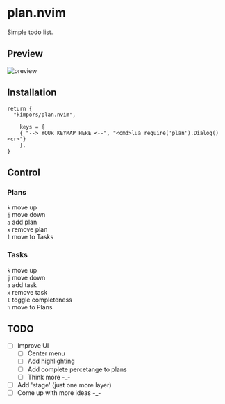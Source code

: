 # plan.nvim

Simple todo list.

## Preview

![preview](/media/plan.gif)

## Installation

```
return {
  "kimpors/plan.nvim",

	keys = {
    { "--> YOUR KEYMAP HERE <--", "<cmd>lua require('plan').Dialog()<cr>"}
	},
}  
```

## Control

### Plans

`k` move up  
`j` move down  
`a` add plan  
`x` remove plan  
`l` move to Tasks  

### Tasks

`k` move up  
`j` move down  
`a` add task  
`x` remove task  
`l` toggle completeness  
`h` move to Plans  

## TODO

- [ ] Improve UI
    - [ ] Center menu
    - [ ] Add highlighting
    - [ ] Add complete percetange to plans
    - [ ] Think more -_-
- [ ] Add 'stage' (just one more layer)
- [ ] Come up with more ideas -_-
